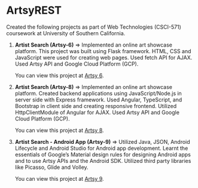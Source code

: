 # ArtsyREST

Created the following projects as part of Web Technologies (CSCI-571) coursework at University of Southern California. 

1) **Artist Search (Artsy-6)** =>
Implemented an online art showcase platform. This project was built using Flask framework. HTML, CSS and JavaScript were used for creating web pages. 
Used fetch API for AJAX. Used Artsy API and Google Cloud Platform (GCP). 

      You can view this project at [Artsy 6](https://youtu.be/CF1vxgs1hnQ/).
  

2) **Artist Search (Artsy-8)** =>
Implemented an online art showcase platform. Created backend applications using JavaScript/Node.js in server side with Express framework. 
Used Angular, TypeScript, and Bootstrap in client side and creating responsive frontend. Utilized HttpClientModule of Angular for AJAX. 
Used Artsy API and Google Cloud Platform (GCP).

      You can view this project at [Artsy 8](https://youtu.be/qwqJlY7wqtM/).


3) **Artist Search - Android App (Artsy-9)** =>
Utilized Java, JSON, Android Lifecycle and Android Studio for Android app development. 
Learnt the essentials of Google’s Material design rules for designing Android apps and to use Artsy APIs and the Android SDK. 
Utilized third party libraries like Picasso, Glide and Volley.

      You can view this project at [Artsy 9](https://youtu.be/25WrNF5HvFE/).
